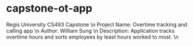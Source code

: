 # capstone-ot-app

Regis University CS493 Capstone  \n
Project Name: Overtime tracking and calling app \n
Author: William Sung \n
Description: Application tracks overtime hours and sorts employees by least hours worked to most. \n
